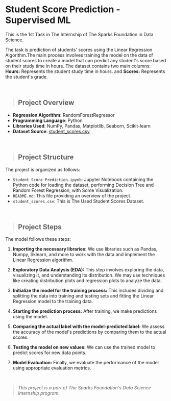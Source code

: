 # Student Score Prediction - Supervised ML

This is the 1st Task in The Internship of The Sparks Foundation in Data Science.

The task is prediction of students' scores using the Linear Regression Algorithm.The main process involves training the model on the data of student scores to create a model that can predict any student's score based on their study time in hours. The dataset contains two main columns: **Hours:** Represents the student study time in hours. and **Scores:** Represents the student's grade.

&nbsp;


> ## Project Overview

- **Regression Algorithm**: RandomForestRegressor
- **Programming Language**: Python
- **Libraries Used**: NumPy, Pandas, Matplotlib, Seaborn, Scikit-learn
- **Dataset Source**: [student_scores.csv](http://bit.ly/w-data)

&nbsp;


> ## Project Structure

The project is organized as follows:

- `Student Score Prediction.ipynb`: Jupyter Notebook containing the Python code for loading the dataset, performing Decision Tree and Random Forest Regression, with Some Visualization.
- `README.md`: This file providing an overview of the project.
- `student_scores.csv`: This is The Used Student Scores Dataset.

&nbsp;


> ## Project Steps

The model follows these steps:

1. **Importing the necessary libraries:** We use libraries such as Pandas, Numpy, Sklearn, and more to work with the data and implement the Linear Regression algorithm.

2. **Exploratory Data Analysis (EDA):** This step involves exploring the data, visualizing it, and understanding its distribution. We may use techniques like creating distribution plots and regression plots to analyze the data.

3. **Initialize the model for the training process:** This includes dividing and splitting the data into training and testing sets and fitting the Linear Regression model to the training data.

4. **Starting the prediction process:** After training, we make predictions using the model.

5. **Comparing the actual label with the model-predicted label:** We assess the accuracy of the model's predictions by comparing them to the actual scores.

6. **Testing the model on new values:** We can use the trained model to predict scores for new data points.

7. **Model Evaluation:** Finally, we evaluate the performance of the model using appropriate evaluation metrics.

&nbsp;

> _This project is a part of The Sparks Foundation's Data Science Internship program._

